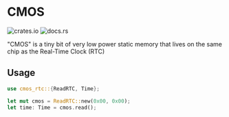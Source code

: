 # CMOS

![crates.io](https://img.shields.io/crates/v/cmos-rtc.svg)
![docs.rs](https://docs.rs/cmos-rtc/badge.svg)

"CMOS" is a tiny bit of very low power static memory that lives on the same chip as the Real-Time Clock (RTC)

## Usage
```rust
use cmos_rtc::{ReadRTC, Time};

let mut cmos = ReadRTC::new(0x00, 0x00);
let time: Time = cmos.read();
```
